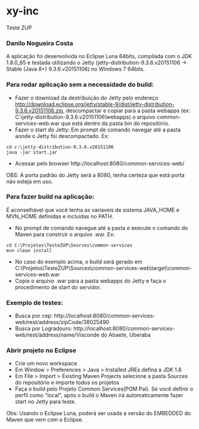 # xy-inc
Teste ZUP

### Danilo Nogueira Costa

A aplicação foi desenvolvida no Eclipse Luna 64bits, compilada com o JDK 1.8.0_65 e testada utilizando o Jetty (jetty-distribution-9.3.6.v20151106 -> Stable (Java 8+) 9.3.6.v20151106) no Windows 7 64bits.

### Para rodar aplicação sem a necessidade do build:

* Fazer o download da destribuição do Jetty pelo endereço http://download.eclipse.org/jetty/stable-9/dist/jetty-distribution-9.3.6.v20151106.zip, descompactar e copiar para a pasta webapps (ex: C:\jetty-distribution-9.3.6.v20151106\webapps) o arquivo common-services-web.war que está dentro da pasta bin do repositório.
* Fazer o start do Jetty: Em prompt de comando navegar até a pasta aonde o Jetty foi descompactado. Ex:
```
cd c:\jetty-distribution-9.3.6.v20151106
java -jar start.jar
```
* Acessar pelo browser http://localhost:8080/common-services-web/

OBS: A porta padrão do Jetty será a 8080, tenha certeza que está porta não esteja em uso.

### Para fazer build na aplicação:
É aconselhável que você tenha as variaveis de sistema JAVA_HOME e MVN_HOME definidas e incluidas no PATH.

* No prompt de comando navegue até a pasta e execute o comando do Maven para construir o arquivo .war. Ex:
```
cd C:\Projetos\TesteZUP\Sources\common-services
mvn clean install
```
* No caso do exemplo acima, o build será gerado em C:\Projetos\TesteZUP\Sources\common-services-web\target\common-services-web.war
* Copie o arquivo .war para a pasta webapps do Jetty e faça o procedimento de start do servidor.


### Exemplo de testes:

* Busca por cep: http://localhost:8080/common-services-web/rest/address/zipCode/38025490
* Busca por Logradouro: http://localhost:8080/common-services-web/rest/address/name/Visconde do Abaete, Uberaba 

### Abrir projeto no Eclipse
* Crie um novo workspace
* Em Window > Preferences > Java > Installed JREs defina a JDK 1.8
* Em File > Import > Existing Maven Projects selecione a pasta Sources do repositório e importe todos os projetos
* Faça o build pelo Projeto Common Services(POM Pai). Se você definir o perfil como "local", após o build o Maven irá automaticamente fazer start no Jetty para teste.

Obs: Usando o Eclipse Luna, poderá ser usada a versão do EMBEDDED do Maven que vem com o Eclipse.
